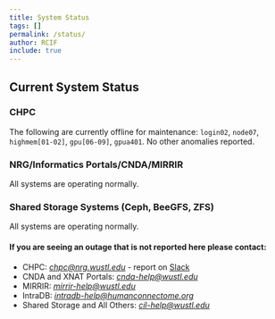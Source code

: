 ```yaml
---
title: System Status
tags: []
permalink: /status/
author: RCIF
include: true
---
```

## Current System Status

### CHPC
The following are currently offline for maintenance: `login02`, `node07`, `highmem[01-02]`, `gpu[06-09]`, `gpua401`. No other anomalies reported.

### NRG/Informatics Portals/CNDA/MIRRIR
All systems are operating normally.

### Shared Storage Systems (Ceph, BeeGFS, ZFS)
All systems are operating normally.

#### If you are seeing an outage that is not reported here please contact:

* CHPC:  *chpc@nrg.wustl.edu* - report on [Slack](https://mir-rcif.slack.com/archives/C05SQC1SJ0Y)
* CNDA and XNAT Portals:  *cnda-help@wustl.edu*
* MIRRIR:  *mirrir-help@wustl.edu*
* IntraDB:  *intradb-help@humanconnectome.org*
* Shared Storage and All Others:  *cil-help@wustl.edu*
